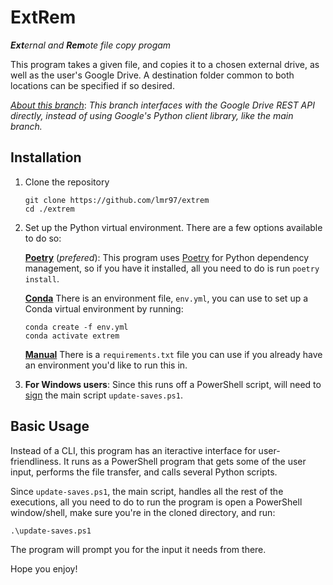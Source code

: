 # ExtRem

***Ext**ernal and **Rem**ote file copy progam*

This program takes a given file, and copies it to a chosen external drive, as well as the user's Google Drive. A destination folder common to both locations can be specified if so desired.  

<u>*About this branch*</u>: *This branch interfaces with the Google Drive REST API directly, instead of using Google's Python client library, like the main branch.*

## Installation

1. Clone the repository
    ```
    git clone https://github.com/lmr97/extrem
    cd ./extrem
    ```
2. Set up the Python virtual environment. There are a few options available to do so:
    
    <u>**Poetry**</u> (*prefered*): This program uses [Poetry](https://python-poetry.org/docs/) for Python dependency management, so if you have it installed, all you need to do is run `poetry install`.

    <u>**Conda**</u> There is an environment file, `env.yml`, you can use to set up a Conda virtual environment by running:
    ```
    conda create -f env.yml
    conda activate extrem
    ```

    <u>**Manual**</u> There is a `requirements.txt` file you can use if you already have an environment you'd like to run this in.

3. **For Windows users**: Since this runs off a PowerShell script, will need to [sign](https://learn.microsoft.com/en-us/powershell/module/microsoft.powershell.core/about/about_signing?view=powershell-7.4) the main script `update-saves.ps1`.

## Basic Usage

Instead of a CLI, this program has an iteractive interface for user-friendliness. It runs as a PowerShell program that gets some of the user input, performs the file transfer, and calls several Python scripts. 

Since `update-saves.ps1`, the main script, handles all the rest of the executions, all you need to do to run the program is open a PowerShell window/shell, make sure you're in the cloned directory, and run:

```
.\update-saves.ps1
```

The program will prompt you for the input it needs from there. 

Hope you enjoy!